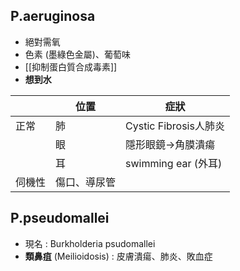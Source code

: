 ## P.aeruginosa
- 絕對需氧
- 色素 (墨綠色金屬)、葡萄味
- [[抑制蛋白質合成毒素]]
- **想到水**

|        | 位置         | 症狀                  |
|--------|--------------|-----------------------|
| 正常   | 肺           | Cystic Fibrosis人肺炎 |
|        | 眼           | 隱形眼鏡->角膜潰瘍    |
|        | 耳           | swimming ear (外耳)   |
| 伺機性 | 傷口、導尿管 |                       |
## P.pseudomallei
- 現名 : Burkholderia psudomallei
- **類鼻疽** (Meilioidosis) : 皮膚潰瘍、肺炎、敗血症